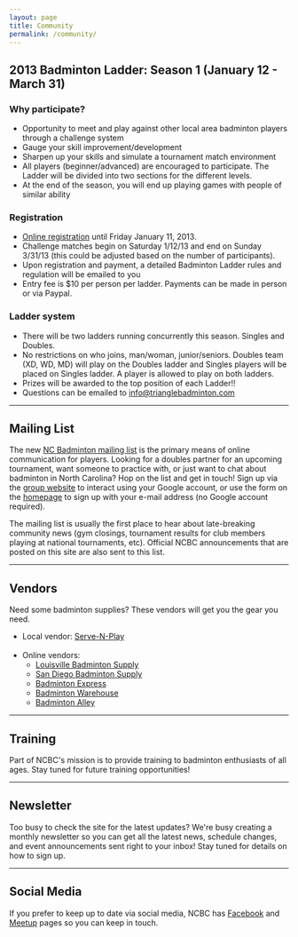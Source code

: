 ```yaml
---
layout: page
title: Community
permalink: /community/
---
```


## 2013 Badminton Ladder: Season 1 (January 12 - March 31)

### Why participate?
* Opportunity to meet and play against other local area badminton players through a challenge system
* Gauge your skill improvement/development
* Sharpen up your skills and simulate a tournament match environment
* All players (beginner/advanced) are encouraged to participate. The Ladder will be divided into two sections for the different levels.
* At the end of the season, you will end up playing games with people of similar ability

### Registration
* [Online registration](http://www.trianglebadminton.com/ladder) until Friday January 11, 2013.
* Challenge matches begin on Saturday 1/12/13 and end on Sunday 3/31/13 (this could be adjusted based on the number of participants).
* Upon registration and payment, a detailed Badminton Ladder rules and regulation will be emailed to you
* Entry fee is $10 per person per ladder. Payments can be made in person or via Paypal.

### Ladder system
*  There will be two ladders running concurrently this season. Singles and Doubles.
* No restrictions on who joins, man/woman, junior/seniors. Doubles team (XD, WD, MD) will play on the Doubles ladder and Singles players will be placed on Singles ladder. A player is allowed to play on both ladders.
* Prizes will be awarded to the top position of each Ladder!!
* Questions can be emailed to <a href="&#x6d;&#x61;&#105;&#x6c;&#x74;&#x6f;&#x3a;&#x69;&#x6e;&#102;&#x6f;&#64;&#116;&#x72;&#x69;&#x61;&#x6e;&#x67;&#x6c;&#x65;&#x62;&#97;&#000100;&#x6d;&#105;&#110;&#000116;&#111;&#x6e;&#x2e;&#x63;&#x6f;&#x6d;?subject=&cc=&bcc=&body=" style="" class="" id="">&#105;&#x6e;&#x66;&#x6f;&#00064;&#116;&#x72;&#000105;&#00097;&#110;&#103;&#x6c;&#000101;&#x62;&#00097;&#x64;&#x6d;&#x69;&#110;&#000116;&#000111;&#110;&#x2e;&#99;&#x6f;&#000109;</a>

<hr />

## Mailing List

The new [NC Badminton mailing list](http://groups.google.com/group/ncbadminton/) is the primary means of online communication for players. Looking for a doubles partner for an upcoming tournament, want someone to practice with, or just want to chat about badminton in North Carolina? Hop on the list and get in touch! Sign up via the [group website](http://groups.google.com/group/ncbadminton/) to interact using your Google account, or use the form on the [homepage](http://ncbadminton.org) to sign up with your e-mail address (no Google account required).

The mailing list is usually the first place to hear about late-breaking community news (gym closings, tournament results for club members playing at national tournaments, etc). Official NCBC announcements that are posted on this site are also sent to this list.

<hr />

## Vendors 

Need some badminton supplies? These vendors will get you the gear you need.

- Local vendor: [Serve-N-Play](http://www.servenplay.com/snpecomm1/)
<br /> <br />
- Online vendors: <br />
    - [Louisville Badminton Supply](http://www.angelfire.com/biz/lbs/current/) <br />
    - [San Diego Badminton Supply](http://www.badminton.net/cart/index.php) <br />
    - [Badminton Express](http://www.badmintonexpress.com/index.html) <br />
    - [Badminton Warehouse](http://www.badmintonwarehouse.com/) <br />
    - [Badminton Alley](http://www.badmintonalley.com/) <br />

<hr />

## Training

Part of NCBC's mission is to provide training to badminton enthusiasts of all ages. Stay tuned for future training opportunities!

<hr />

## Newsletter

Too busy to check the site for the latest updates? We're busy creating a monthly newsletter so you can get all the latest news, schedule changes, and event announcements sent right to your inbox! Stay tuned for details on how to sign up.

<hr />

## Social Media

If you prefer to keep up to date via social media, NCBC has [Facebook](http://www.facebook.com/pages/North-Carolina-Badminton-Club/143513899010031) and [Meetup](http://www.meetup.com/badminton-51/) pages so you can keep in touch.


